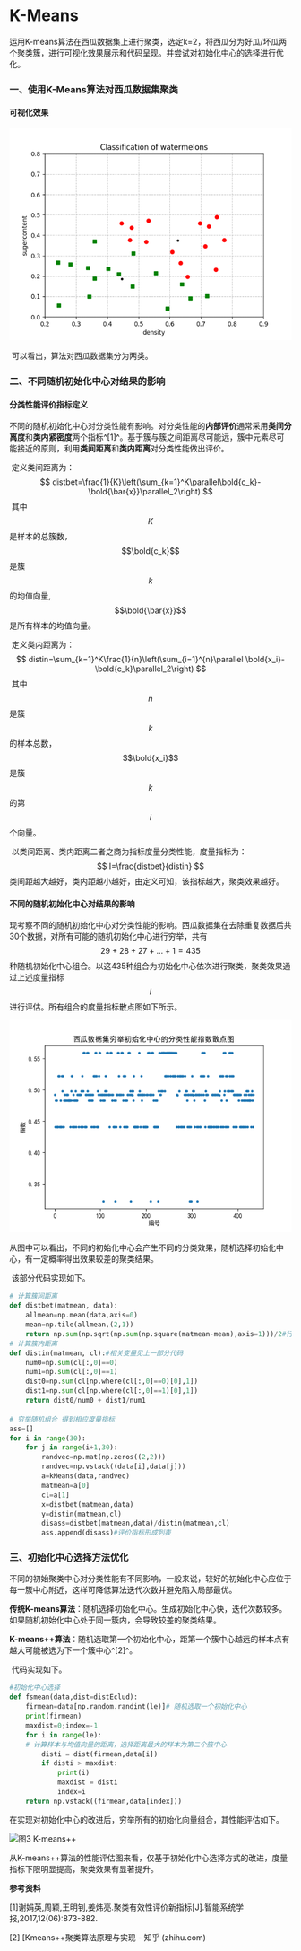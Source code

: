 # K-Means
​        运用K-means算法在西瓜数据集上进行聚类，选定k=2，将西瓜分为好瓜/坏瓜两个聚类簇，进行可视化效果展示和代码呈现。并尝试对初始化中心的选择进行优化。

###  一、使用K-Means算法对西瓜数据集聚类

####  可视化效果

![图1 可视化](https://github.com/1container/K-Means/blob/main/images/%E5%9B%BE1%20%E5%8F%AF%E8%A7%86%E5%8C%96.png)

​        可以看出，算法对西瓜数据集分为两类。

###  二、不同随机初始化中心对结果的影响

####  分类性能评价指标定义

​        不同的随机初始化中心对分类性能有影响。对分类性能的**内部评价**通常采用**类间分离度**和**类内紧密度**两个指标^[1]^。基于簇与簇之间距离尽可能远，簇中元素尽可能接近的原则，利用**类间距离**和**类内距离**对分类性能做出评价。

​        定义类间距离为：
$$
distbet=\frac{1}{K}\left(\sum_{k=1}^K\parallel\bold{c_k}-\bold{\bar{x}}\parallel_2\right)
$$
​        其中 $$K$$ 是样本的总簇数，$$\bold{c_k}$$ 是簇 $$k$$ 的均值向量, $$\bold{\bar{x}}$$ 是所有样本的均值向量。

​        定义类内距离为：
$$
distin=\sum_{k=1}^K\frac{1}{n}\left(\sum_{i=1}^{n}\parallel \bold{x_i}-\bold{c_k}\parallel_2\right)
$$
​        其中 $$n$$ 是簇 $$k$$ 的样本总数，$$\bold{x_i}$$ 是簇 $$k$$ 的第 $$i$$ 个向量。

​        以类间距离、类内距离二者之商为指标度量分类性能，度量指标为：
$$
I=\frac{distbet}{distin}
$$
​        类间距越大越好，类内距越小越好，由定义可知，该指标越大，聚类效果越好。

####  不同的随机初始化中心对结果的影响

​        现考察不同的随机初始化中心对分类性能的影响。西瓜数据集在去除重复数据后共30个数据，对所有可能的随机初始化中心进行穷举，共有 $$29+28+27+...+1=435$$ 种随机初始化中心组合。以这435种组合为初始化中心依次进行聚类，聚类效果通过上述度量指标 $$I$$ 进行评估。所有组合的度量指标散点图如下所示。

![图2 指数散点图](https://github.com/1container/K-Means/blob/main/images/%E5%9B%BE2%20%E6%8C%87%E6%95%B0%E6%95%A3%E7%82%B9%E5%9B%BE.png)

​        从图中可以看出，不同的初始化中心会产生不同的分类效果，随机选择初始化中心，有一定概率得出效果较差的聚类结果。

​        该部分代码实现如下。

```python
# 计算簇间距离
def distbet(matmean, data):
    allmean=np.mean(data,axis=0)
    mean=np.tile(allmean,(2,1))
    return np.sum(np.sqrt(np.sum(np.square(matmean-mean),axis=1)))/2#行相加开根号再相加
# 计算簇内距离
def distin(matmean, cl):#相关变量见上一部分代码
    num0=np.sum(cl[:,0]==0)
    num1=np.sum(cl[:,0]==1)
    dist0=np.sum(cl[np.where(cl[:,0]==0)[0],1])
    dist1=np.sum(cl[np.where(cl[:,0]==1)[0],1])
    return dist0/num0 + dist1/num1

# 穷举随机组合 得到相应度量指标
ass=[]
for i in range(30):
    for j in range(i+1,30):
        randvec=np.mat(np.zeros((2,2)))
        randvec=np.vstack((data[i],data[j]))
        a=kMeans(data,randvec)
        matmean=a[0]
        cl=a[1]
        x=distbet(matmean,data)
        y=distin(matmean,cl)
        disass=distbet(matmean,data)/distin(matmean,cl)
        ass.append(disass)#评价指标形成列表
```

###  三、初始化中心选择方法优化

​        不同的初始聚类中心对分类性能有不同影响，一般来说，较好的初始化中心应位于每一簇中心附近，这样可降低算法迭代次数并避免陷入局部最优。

​        **传统K-means算法**：随机选择初始化中心。生成初始化中心快，迭代次数较多。如果随机初始化中心处于同一簇内，会导致较差的聚类结果。

​        **K-means++算法**：随机选取第一个初始化中心，距第一个簇中心越远的样本点有越大可能被选为下一个簇中心^[2]^。

​        代码实现如下。

```python
#初始化中心选择
def fsmean(data,dist=distEclud):
    firmean=data[np.random.randint(le)]# 随机选取一个初始化中心
    print(firmean)
    maxdist=0;index=-1
    for i in range(le):
    # 计算样本与均值向量的距离，选择距离最大的样本为第二个簇中心
        disti = dist(firmean,data[i])
        if disti > maxdist:
            print(i)
            maxdist = disti
            index=i
    return np.vstack((firmean,data[index]))
```

​        在实现对初始化中心的改进后，穷举所有的初始化向量组合，其性能评估如下。

![图3 K-means++](https://github.com/1container/K-Means/blob/main/images/%E5%9B%BE3%20K-means%2B%2B.png)

​        从K-means++算法的性能评估图来看，仅基于初始化中心选择方式的改进，度量指标下限明显提高，聚类效果有显著提升。

**参考资料**

[1]谢娟英,周颖,王明钊,姜炜亮.聚类有效性评价新指标[J].智能系统学报,2017,12(06):873-882.

[2] [Kmeans++聚类算法原理与实现 - 知乎 (zhihu.com)
